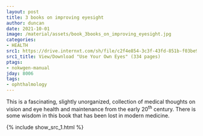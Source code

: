 ```yaml
---
layout: post
title: 3 books on improving eyesight
author: duncan
date: 2021-10-01
image: /material/assets/book_3books_on_improving_eyesight.jpg
categories:
- HEALTH
src1: https://drive.internxt.com/sh/file/c2f4e854-3c3f-43fd-851b-f03be9f7ed2b/4c12567e280c624f612b39abb26091c7664bb075a9a05f4468d33403eaef6d4e
src1_title: View/Download "Use Your Own Eyes" (334 pages)
ptags:
- nokwgen-manual
jday: 8006
tags:
- ophthalmology
---
```


This is a fascinating, slightly unorganized, collection of medical thoughts on vision and eye health and maintenance from the early 20<sup>th</sup> century. There is some wisdom in this book that has been lost in modern medicine.

<!--more-->



{% include show_src_1.html %}

